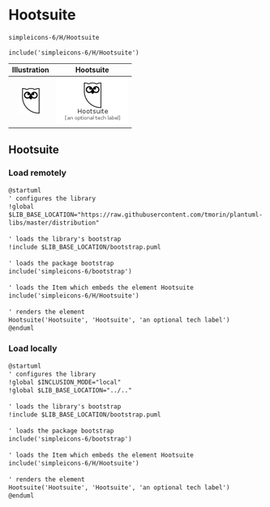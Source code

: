 # Hootsuite


```text
simpleicons-6/H/Hootsuite
```

```text
include('simpleicons-6/H/Hootsuite')
```



| Illustration | Hootsuite |
| :---: | :---: |
| ![illustration for Illustration](../../simpleicons-6/H/Hootsuite.png) | ![illustration for Hootsuite](../../simpleicons-6/H/Hootsuite.Local.png) |




## Hootsuite

### Load remotely
```plantuml
@startuml
' configures the library
!global $LIB_BASE_LOCATION="https://raw.githubusercontent.com/tmorin/plantuml-libs/master/distribution"

' loads the library's bootstrap
!include $LIB_BASE_LOCATION/bootstrap.puml

' loads the package bootstrap
include('simpleicons-6/bootstrap')

' loads the Item which embeds the element Hootsuite
include('simpleicons-6/H/Hootsuite')

' renders the element
Hootsuite('Hootsuite', 'Hootsuite', 'an optional tech label')
@enduml
```

### Load locally
```plantuml
@startuml
' configures the library
!global $INCLUSION_MODE="local"
!global $LIB_BASE_LOCATION="../.."

' loads the library's bootstrap
!include $LIB_BASE_LOCATION/bootstrap.puml

' loads the package bootstrap
include('simpleicons-6/bootstrap')

' loads the Item which embeds the element Hootsuite
include('simpleicons-6/H/Hootsuite')

' renders the element
Hootsuite('Hootsuite', 'Hootsuite', 'an optional tech label')
@enduml
```

